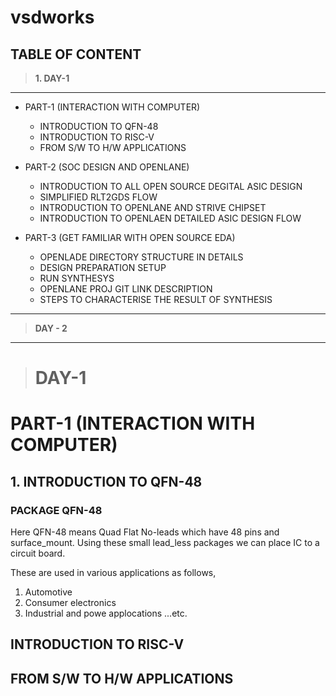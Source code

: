 # vsdworks
## **TABLE OF CONTENT**
>**1. DAY-1**
___
* PART-1 (INTERACTION WITH COMPUTER)
  * INTRODUCTION TO QFN-48
  * INTRODUCTION TO RISC-V
  * FROM S/W TO H/W APPLICATIONS
    
* PART-2 (SOC DESIGN AND OPENLANE)
  * INTRODUCTION TO ALL OPEN SOURCE DEGITAL ASIC DESIGN
  * SIMPLIFIED RLT2GDS FLOW
  * INTRODUCTION TO OPENLANE AND STRIVE CHIPSET
  * INTRODUCTION TO OPENLAEN DETAILED ASIC DESIGN FLOW
    
* PART-3 (GET FAMILIAR WITH OPEN SOURCE EDA)
  * OPENLADE DIRECTORY STRUCTURE IN DETAILS
  * DESIGN PREPARATION SETUP
  * RUN SYNTHESYS
  * OPENLANE PROJ GIT LINK DESCRIPTION
  * STEPS TO CHARACTERISE THE RESULT OF SYNTHESIS 

___
>**DAY - 2**
___


># **DAY-1**
# PART-1 (INTERACTION WITH COMPUTER)
  ## 1. INTRODUCTION TO QFN-48
  ### PACKAGE QFN-48
Here QFN-48 means Quad Flat No-leads which have 48 pins and surface_mount.
Using these small lead_less packages we can place IC to a circuit board.

These are used in various applications as follows,
1. Automotive
2. Consumer electronics
3. Industrial and powe applocations ...etc.





  ## INTRODUCTION TO RISC-V
  ## FROM S/W TO H/W APPLICATIONS

